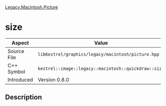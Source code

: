 [Legacy.Macintosh.Picture](index)
# size
| Aspect | Value |
| --- | --- |
| Source File | `libKestrel/graphics/legacy/macintosh/picture.hpp` |
| C++ Symbol | `kestrel::image::legacy::macintosh::quickdraw::size` |
| Introduced | Version 0.8.0 |
## Description

